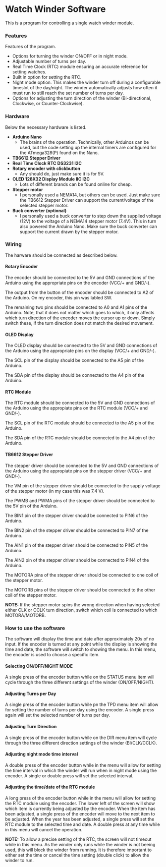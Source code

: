 # Watch Winder Software #

This is a program for controlling a single watch winder module.

### Features ###
Features of the program.

- Options for turning the winder ON/OFF or in night mode.
- Adjustable number of turns per day.
- Real Time Clock (RTC) module ensuring an accurate reference for setting watches.
- Built in option for setting the RTC.
- Night mode option. This makes the winder turn off during a configurable timeslot of the day/night. The winder automatically adjusts how often it must run to still reach the set number of turns per day.
- Options for adjusting the turn direction of the winder (Bi-directional, Clockwise, or Counter-Clockwise).

### Hardware ###
Below the necessary hardware is listed.

- **Arduino Nano**
  - The brains of the operation. Technically, other Arduinos can be used, but the code setting up the internal timers are configured for the ATmega328(P) found on the Nano.
- **TB6612 Stepper Driver**
- **Real Time Clock RTC DS3231 I2C**
- **Rotary encoder with clickbutton**
  - Any should do, just make sure it is for 5V.
- **OLED 128X32 Display Module IIC I2C**
  - Lots of different brands can be found online for cheap.
- **Stepper motor**
  - I personally used a NEMA14, but others can be used. Just make sure the TB6612 Stepper Driver can support the current/voltage of the selected stepper motor.
- **Buck converter (optional)**
  - I personally used a buck converter to step down the supplied voltage (12V) to the voltage of a NEMA14 stepper motor (7.4V). This in turn also powered the Arduino Nano. Make sure the buck converter can support the current drawn by the stepper motor.

### Wiring ###
The harware should be connected as described below.

#### Rotary Encoder ####
The encoder should be connected to the 5V and GND connections of the Arduino using the appropriate pins on the encoder (VCC/+ and GND/-).

The output from the button of the encoder should be connected to A2 of the Arduino. On my encoder, this pin was labled SW.

The remaining two pins should be connected to A0 and A1 pins of the Arduino. Note, that it does not matter which goes to which, it only affects which turn direction of the encoder moves the cursor up or down. Simply switch these, if the turn direction does not match the desired movement.

#### OLED Display  ####
The OLED display should be connected to the 5V and GND connections of the Arduino using the appropriate pins on the display (VCC/+ and GND/-).

The SCL pin of the display should be connected to the A5 pin of the Arduino.

The SDA pin of the display should be connected to the A4 pin of the Arduino.

#### RTC Module ####
The RTC module should be connected to the 5V and GND connections of the Arduino using the appropiate pins on the RTC module (VCC/+ and GND/-).

The SCL pin of the RTC module should be connected to the A5 pin of the Arduino.

The SDA pin of the RTC module should be connected to the A4 pin of the Arduino.

#### TB6612 Stepper Driver ####
The stepper driver should be connected to the 5V and GND connections of the Arduino using the appropiate pins on the stepper driver (VCC/+ and GND/-).

The VM pin of the stepper driver should be connected to the supply voltage of the stepper motor (in my case this was 7.4 V).

The PWMB and PWMA pins of the stepper driver should be connected to the 5V pin of the Arduino.

The BIN1 pin of the stepper driver should be connected to PIN6 of the Arduino.

The BIN2 pin of the stepper driver should be connected to PIN7 of the Arduino.

The AIN1 pin of the stepper driver should be connected to PIN5 of the Arduino.

The AIN2 pin of the stepper driver should be connected to PIN4 of the Arduino.

The MOTORA pins of the stepper driver should be connected to one coil of the stepper motor.

The MOTORB pins of the stepper driver should be connected to the other coil of the stepper motor.

**NOTE:** If the stepper motor spins the wrong direction when having selected either CLK or CCLK turn direction, switch which coil is connected to which MOTORA/MOTORB.


### How to use the software ###
The software will display the time and date after approximately 20s of no input. If the encoder is turned at any point while the display is showing the time and date, the software will switch to showing the menu. In this menu, the encoder is used to choose a specific item.

#### Selecting ON/OFF/NIGHT MODE ####
A single press of the encoder button while on the STATUS menu item will cycle through the three different settings of the winder (ON/OFF/NIGHT).

#### Adjusting Turns per Day ####
A single press of the encoder button while pn the TPD menu item will allow for setting the number of turns per day using the encoder. A single press again will set the selected number of turns per day.

#### Adjusting Turn Direction ####
A single press of the encoder button while on the DIR menu item will cycle through the three different direction settings of the winder (BI/CLK/CCLK).

#### Adjusting night mode time interval ####
A double press of the encoder button while in the menu will allow for setting the time interval in which the winder will run when in night mode using the encoder. A single or double press will set the selected interval.

#### Adjusting the time/date of the RTC module ####
A long press of the encoder button while in the menu will allow for setting the RTC module using the encoder. The lower left of the screen will show which item is currently being adjusted by the encoder. When the item has been adjusted, a single press of the encoder will move to the next item to be adjusted. When the year has been adjusted, a single press will set the RTC module to the selected time and date. A double press at any time while in this menu will cancel the operation.

**NOTE:** To allow a precise setting of the RTC, the screen will not timeout while in this menu. As the winder only runs while the winder is not beeing used, this will block the winder from running. It is therefore important to either set the time or cancel the time setting (double click) to allow the winder to run.
